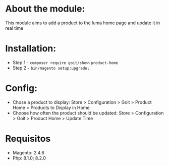 # About the module:

This module aims to add a product to the luma home page and update it in real time

# Installation:
- Step 1 -   `composer require goit/show-product-home`
-  Step 2 -   `bin/magento setup:upgrade;`


# Config:
- Chose a product to display: Store > Configuration > Goit > Product Home > Products to Display in Home
- Choose how often the product should be updated: Store > Configuration > Goit > Product Home > Update Time

# Requisitos 
- Magento: 2.4.6
- Php: 8.1.0; 8.2.0
